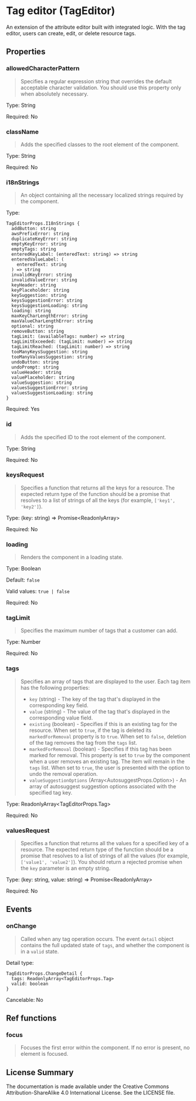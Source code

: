 # Tag editor (TagEditor)

An extension of the attribute editor built with integrated logic. With the tag editor, users can create, edit, or delete resource tags.



## Properties



### allowedCharacterPattern

> Specifies a regular expression string that overrides the default acceptable
> character validation. You should use this property only when absolutely necessary.

Type: String

Required: No


### className

> Adds the specified classes to the root element of the component.

Type: String

Required: No


### i18nStrings

> An object containing all the necessary localized strings required by the component.

Type: 
```
TagEditorProps.I18nStrings {
  addButton: string
  awsPrefixError: string
  duplicateKeyError: string
  emptyKeyError: string
  emptyTags: string
  enteredKeyLabel: (enteredText: string) => string
  enteredValueLabel: (
    enteredText: string
  ) => string
  invalidKeyError: string
  invalidValueError: string
  keyHeader: string
  keyPlaceholder: string
  keySuggestion: string
  keysSuggestionError: string
  keysSuggestionLoading: string
  loading: string
  maxKeyCharLengthError: string
  maxValueCharLengthError: string
  optional: string
  removeButton: string
  tagLimit: (availableTags: number) => string
  tagLimitExceeded: (tagLimit: number) => string
  tagLimitReached: (tagLimit: number) => string
  tooManyKeysSuggestion: string
  tooManyValuesSuggestion: string
  undoButton: string
  undoPrompt: string
  valueHeader: string
  valuePlaceholder: string
  valueSuggestion: string
  valuesSuggestionError: string
  valuesSuggestionLoading: string
}
```


Required: Yes


### id

> Adds the specified ID to the root element of the component.

Type: String

Required: No


### keysRequest

> Specifies a function that returns all the keys for a resource.
> The expected return type of the function should be a promise that
> resolves to a list of strings of all the keys (for example, `['key1', 'key2']`).

Type: (key: string) => Promise<ReadonlyArray<string>>

Required: No


### loading

> Renders the component in a loading state.

Type: Boolean

Default: `false`

Valid values: `true | false`

Required: No


### tagLimit

> Specifies the maximum number of tags that a customer can add.

Type: Number

Required: No


### tags

> Specifies an array of tags that are displayed to the user. Each tag item has the following properties:
> - `key` (string) - The key of the tag that's displayed in the corresponding key field.
> - `value` (string) - The value of the tag that's displayed in the corresponding value field.
> - `existing` (boolean) - Specifies if this is an existing tag for the resource.
>      When set to `true`, if the tag is deleted its `markedForRemoval` property is to `true`.
>      When set to `false`, deletion of the tag removes the tag from the `tags` list.
> - `markedForRemoval` (boolean) - Specifies if this tag has been marked for removal.
>      This property is set to `true` by the component when a user removes an existing tag.
>      The item will remain in the `tags` list. When set to `true`, the user is presented with the option to undo the removal operation.
> - `valueSuggestionOptions` (Array<AutosuggestProps.Option>) - An array of autosuggest suggestion options associated with the specified tag key.

Type: ReadonlyArray<TagEditorProps.Tag>

Required: No


### valuesRequest

> Specifies a function that returns all the values for a specified key
> of a resource. The expected return type of the function should be a promise
> that resolves to a list of strings of all the values (for example, `['value1', 'value2']`).
> You should return a rejected promise when the `key` parameter is an empty string.
> 

Type: (key: string, value: string) => Promise<ReadonlyArray<string>>

Required: No







## Events



### onChange

> Called when any tag operation occurs.
> The event `detail` object contains the full updated state of `tags`,
> and whether the component is in a `valid` state.

Detail type: 
```
TagEditorProps.ChangeDetail {
  tags: ReadonlyArray<TagEditorProps.Tag>
  valid: boolean
}
```

Cancelable: No






## Ref functions



### focus

> Focuses the first error within the component.
> If no error is present, no element is focused.




## License Summary

The documentation is made available under the Creative Commons Attribution-ShareAlike 4.0 International License. See the LICENSE file.
